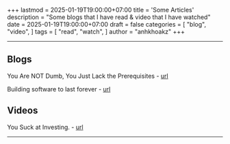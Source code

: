 +++
lastmod = 2025-01-19T19:00:00+07:00
title = 'Some Articles'
description = "Some blogs that I have read & video that I have watched"
date = 2025-01-19T19:00:00+07:00
draft = false
categories = [
    "blog",
    "video",
]
tags = [
    "read",
    "watch",
]
author = "anhkhoakz"
+++

---

## Blogs

You Are NOT Dumb, You Just Lack the Prerequisites - [url
](https://lelouch.dev/blog/you-are-probably-not-dumb/)

Building software to last forever - [url
](https://herman.bearblog.dev/building-software-to-last-forever/)

## Videos

You Suck at Investing. - [url](https://youtu.be/SbUkmysgXFs)


---
